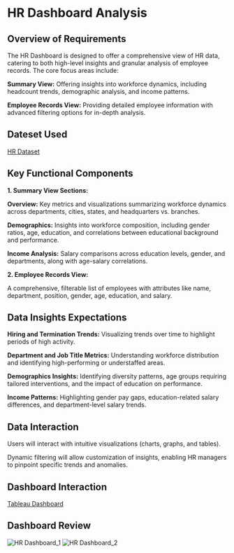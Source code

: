 # HR Dashboard Analysis
## Overview of Requirements

The HR Dashboard is designed to offer a comprehensive view of HR data, catering to both high-level insights and granular analysis of employee records. The core focus areas include:

**Summary View:** Offering insights into workforce dynamics, including headcount trends, demographic analysis, and income patterns.

**Employee Records View:** Providing detailed employee information with advanced filtering options for in-depth analysis.

## Dateset Used
<a href="https://github.com/Sagar472820/Guided_Projects/blob/main/HumanResources.csv"> HR Dataset </a>

## Key Functional Components

**1. Summary View Sections:**

  **Overview:** Key metrics and visualizations summarizing workforce dynamics across departments, cities, states, and headquarters vs. branches.

  **Demographics:** Insights into workforce composition, including gender ratios, age, education, and correlations between educational background and performance.

  **Income Analysis:** Salary comparisons across education levels, gender, and departments, along with age-salary correlations.

**2. Employee Records View:**

  A comprehensive, filterable list of employees with attributes like name, department, position, gender, age, education, and salary.

## Data Insights Expectations

  **Hiring and Termination Trends:** Visualizing trends over time to highlight periods of high activity.

  **Department and Job Title Metrics:** Understanding workforce distribution and identifying high-performing or understaffed areas.

  **Demographics Insights:** Identifying diversity patterns, age groups requiring tailored interventions, and the impact of education on performance.

  **Income Patterns:** Highlighting gender pay gaps, education-related salary differences, and department-level salary trends.

## Data Interaction

  Users will interact with intuitive visualizations (charts, graphs, and tables).

  Dynamic filtering will allow customization of insights, enabling HR managers to pinpoint specific trends and anomalies.

## Dashboard Interaction
<a href="https://public.tableau.com/app/profile/sagar.gaikwad1910/viz/HRDashboard_17330466165040/HRDetails?publish=yes"> Tableau Dashboard </a>

## Dashboard Review
![HR Dashboard_1](https://github.com/user-attachments/assets/1f5287c1-d221-4672-9897-888be606c3de)
![HR Dashboard_2](https://github.com/user-attachments/assets/5790dbe8-41e5-40ba-8607-7b6e174a7ff4)







